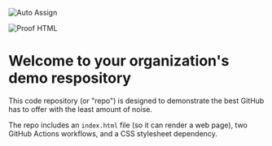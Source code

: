 ![Auto Assign](https://github.com/bagcilar1/demo-repository/actions/workflows/auto-assign.yml/badge.svg)

![Proof HTML](https://github.com/bagcilar1/demo-repository/actions/workflows/proof-html.yml/badge.svg)

# Welcome to your organization's demo respository
This code repository (or "repo") is designed to demonstrate the best GitHub has to offer with the least amount of noise.

The repo includes an `index.html` file (so it can render a web page), two GitHub Actions workflows, and a CSS stylesheet dependency.
